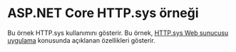 # <a name="aspnet-core-httpsys-sample"></a>ASP.NET Core HTTP.sys örneği

Bu örnek HTTP.sys kullanımını gösterir. Bu örnek, [HTTP.sys Web sunucusu uygulama](https://docs.microsoft.com/aspnet/core/fundamentals/servers/httpsys) konusunda açıklanan özellikleri gösterir.
